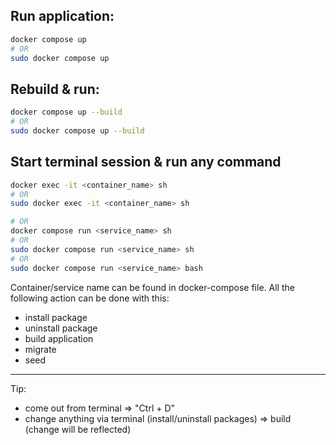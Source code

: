 ## Run application:

```bash
docker compose up
# OR
sudo docker compose up
```




## Rebuild & run:
```bash
docker compose up --build
# OR
sudo docker compose up --build
```



## Start terminal session & run any command
```bash
docker exec -it <container_name> sh
# OR
sudo docker exec -it <container_name> sh

# OR
docker compose run <service_name> sh
# OR
sudo docker compose run <service_name> sh
# OR
sudo docker compose run <service_name> bash
```
Container/service name can be found in docker-compose file. All the following action can be done with this:

- install package
- uninstall package
- build application
- migrate
- seed

---

Tip:
- come out from terminal => "Ctrl + D"
- change anything via terminal (install/uninstall packages) => build (change will be reflected)